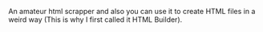 An amateur html scrapper and also you can use it to create HTML files in a weird way (This is why I first called it HTML Builder).

